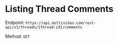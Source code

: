 # Listing Thread Comments

Endpoint: `https://api.multividas.com/rest-api/v1/threads/{thread:id}/comments` 

Method: `GET`
